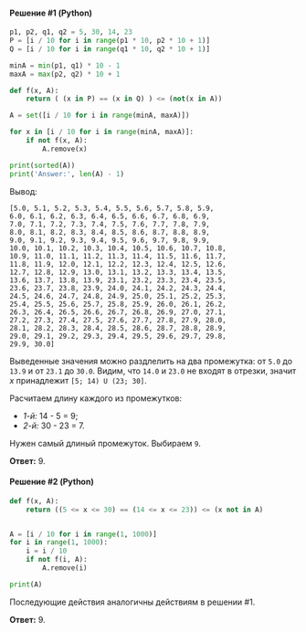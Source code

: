 #### Решение #1 (Python)
```python
p1, p2, q1, q2 = 5, 30, 14, 23
P = [i / 10 for i in range(p1 * 10, p2 * 10 + 1)]
Q = [i / 10 for i in range(q1 * 10, q2 * 10 + 1)]

minA = min(p1, q1) * 10 - 1
maxA = max(p2, q2) * 10 + 1

def f(x, A):
    return ( (x in P) == (x in Q) ) <= (not(x in A))

A = set([i / 10 for i in range(minA, maxA)])

for x in [i / 10 for i in range(minA, maxA)]:
    if not f(x, A):
        A.remove(x)

print(sorted(A))
print('Answer:', len(A) - 1)
```

Вывод:
```
[5.0, 5.1, 5.2, 5.3, 5.4, 5.5, 5.6, 5.7, 5.8, 5.9,
6.0, 6.1, 6.2, 6.3, 6.4, 6.5, 6.6, 6.7, 6.8, 6.9,
7.0, 7.1, 7.2, 7.3, 7.4, 7.5, 7.6, 7.7, 7.8, 7.9,
8.0, 8.1, 8.2, 8.3, 8.4, 8.5, 8.6, 8.7, 8.8, 8.9,
9.0, 9.1, 9.2, 9.3, 9.4, 9.5, 9.6, 9.7, 9.8, 9.9,
10.0, 10.1, 10.2, 10.3, 10.4, 10.5, 10.6, 10.7, 10.8,
10.9, 11.0, 11.1, 11.2, 11.3, 11.4, 11.5, 11.6, 11.7,
11.8, 11.9, 12.0, 12.1, 12.2, 12.3, 12.4, 12.5, 12.6,
12.7, 12.8, 12.9, 13.0, 13.1, 13.2, 13.3, 13.4, 13.5,
13.6, 13.7, 13.8, 13.9, 23.1, 23.2, 23.3, 23.4, 23.5,
23.6, 23.7, 23.8, 23.9, 24.0, 24.1, 24.2, 24.3, 24.4,
24.5, 24.6, 24.7, 24.8, 24.9, 25.0, 25.1, 25.2, 25.3,
25.4, 25.5, 25.6, 25.7, 25.8, 25.9, 26.0, 26.1, 26.2,
26.3, 26.4, 26.5, 26.6, 26.7, 26.8, 26.9, 27.0, 27.1,
27.2, 27.3, 27.4, 27.5, 27.6, 27.7, 27.8, 27.9, 28.0,
28.1, 28.2, 28.3, 28.4, 28.5, 28.6, 28.7, 28.8, 28.9,
29.0, 29.1, 29.2, 29.3, 29.4, 29.5, 29.6, 29.7, 29.8,
29.9, 30.0]
```
Выведенные значения можно раздлелить на два промежутка: от ``5.0`` до ``13.9`` и от ``23.1`` до ``30.0``.
Видим, что ``14.0`` и ``23.0`` не входят в отрезки, значит *x* принадлежит ``[5; 14) U (23; 30]``.

Расчитаем длину каждого из промежутков:
* *1-й:* 14 - 5 = 9;
* *2-й:* 30 - 23 = 7.

Нужен самый длиный промежуток. Выбираем ``9``.

**Ответ:** 9.

#### Решение #2 (Python)
```python
def f(x, A):
    return ((5 <= x <= 30) == (14 <= x <= 23)) <= (x not in A)


A = [i / 10 for i in range(1, 1000)]
for i in range(1, 1000):
    i = i / 10
    if not f(i, A):
        A.remove(i)

print(A)
```

Последующие действия аналогичны действиям в решении #1.

**Ответ:** 9.
